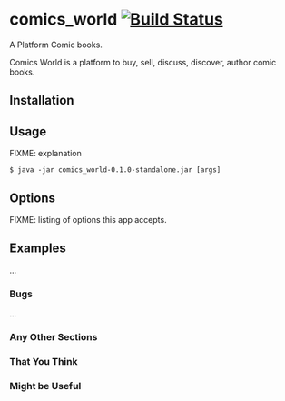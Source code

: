 # comics_world   [![Build Status](https://travis-ci.com/codespider/comics_world.svg?branch=master)](https://travis-ci.com/codespider/comics_world)

A Platform Comic books.

Comics World is a platform to buy, sell, discuss, discover, author comic books.
## Installation


## Usage

FIXME: explanation

    $ java -jar comics_world-0.1.0-standalone.jar [args]

## Options

FIXME: listing of options this app accepts.

## Examples

...

### Bugs

...

### Any Other Sections
### That You Think
### Might be Useful
